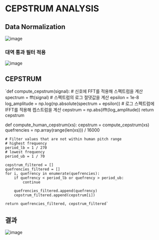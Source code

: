 # CEPSTRUM ANALYSIS

## Data Normalization
![image](https://github.com/user-attachments/assets/aab5de2d-5903-499a-ad3c-228d65d93d14)
### 대역 통과 필터 적용
![image](https://github.com/user-attachments/assets/b4364824-3805-42d4-9cb8-938a2bb90d1e)


## CEPSTRUM
`def compute_cepstrum(signal):
    # 신호에 FFT를 적용해 스펙트럼을 계산
    spectrum = fft(signal)
    # 스펙트럼의 로그 절댓값을 계산
    epsilon = 1e-8
    log_amplitude = np.log(np.absolute(spectrum + epsilon))
    # 로그 스펙트럼에 IFFT를 적용해 켑스트럼을 계산
    cepstrum = np.abs(ifft(log_amplitude))
    return cepstrum


def compute_human_cepstrum(xs):
    cepstrum = compute_cepstrum(xs)
    quefrencies = np.array(range(len(xs))) / 16000

    # Filter values that are not within human pitch range
    # highest frequency
    period_lb = 1 / 270
    # lowest frequency
    period_ub = 1 / 70

    cepstrum_filtered = []
    quefrencies_filtered = []
    for i, quefrency in enumerate(quefrencies):
        if quefrency < period_lb or quefrency > period_ub:
            continue

        quefrencies_filtered.append(quefrency)
        cepstrum_filtered.append(cepstrum[i])

    return quefrencies_filtered, cepstrum_filtered`

## 결과
![image](https://github.com/user-attachments/assets/ea66b518-22d6-44d2-a4ca-f3cd0d2559ee)
